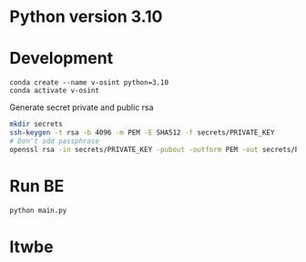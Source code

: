 # Python version 3.10

# Development

```
conda create --name v-osint python=3.10
conda activate v-osint
```

Generate secret private and public rsa

```bash
mkdir secrets
ssh-keygen -t rsa -b 4096 -m PEM -E SHA512 -f secrets/PRIVATE_KEY
# Don't add passphrase
openssl rsa -in secrets/PRIVATE_KEY -pubout -outform PEM -out secrets/PUBLIC_KEY
```

# Run BE
``` bash
python main.py
```
# ltwbe
